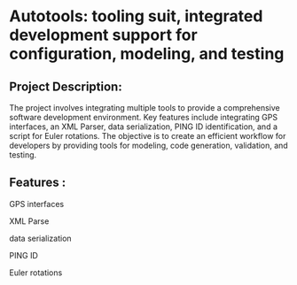 # Autotools: tooling suit, integrated development support for configuration, modeling, and testing




## Project Description: 

The project involves integrating multiple tools to provide a comprehensive software development environment. Key features include integrating GPS interfaces, an XML Parser, data serialization, PING ID identification, and a script for Euler rotations. The objective is to create an efficient workflow for developers by providing tools for modeling, code generation, validation, and testing. 

 

## Features : 

GPS interfaces 

XML Parse 

data serialization 

PING ID 

Euler rotations 

 

  

 

 

